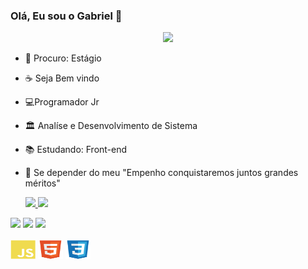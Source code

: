 ### Olá, Eu sou o Gabriel 💼

 <p align="center">
  <img src="https://github.com/thompsonemerson/thompsonemerson/raw/master/cover-thompson.png" />
</p>


- 🔎 Procuro: Estágio 
- ☕ Seja Bem vindo  
- 💻Programador Jr 
- 🏛 Analíse e Desenvolvimento de Sistema
- 📚 Estudando: Front-end
- 🎯 Se depender do meu "Empenho conquistaremos juntos grandes méritos"

  
  <div>
  <a href="https://github.com/ogbrmenezes">
  <img height="180em" src="https://github-readme-stats.vercel.app/api?username=ogbrmenezes&show_icons=true&theme=algolia&include_all_commits=true&count_private=true"/>
  <img height="135em" src="https://github-readme-stats.vercel.app/api/top-langs/?username=ogbrmenezes&layout=compact&langs_count=7&theme=algolia"/>
</div>
  
  
<div> 
  <a href="https://instagram.com/ogbrmenezes" target="_blank"><img src="https://img.shields.io/badge/-Instagram-%23E4405F?style=for-the-badge&logo=instagram&logoColor=white" target="_blank"></a>
  <a href = "ogabrieldemenezes@gmail.com"><img src="https://img.shields.io/badge/-Gmail-%23333?style=for-the-badge&logo=gmail&logoColor=white" target="_blank"></a>
  <a href="https://www.linkedin.com/in/ogabrielmenezes-45875016a" target="_blank"><img src="https://img.shields.io/badge/-LinkedIn-%230077B5?style=for-the-badge&logo=linkedin&logoColor=white" target="_blank"></a> 
 
</div>
  
  
  
  <div style="display: inline_block"><br>
  <img align="center" alt="ogbrmenezes" height="30" width="40" src="https://raw.githubusercontent.com/devicons/devicon/master/icons/javascript/javascript-plain.svg">
  <img align="center" alt="ogbrmenezes-HTML" height="30" width="40" src="https://raw.githubusercontent.com/devicons/devicon/master/icons/html5/html5-original.svg">
  <img align="center" alt="ogbrmenezes-CSS" height="30" width="40" src="https://raw.githubusercontent.com/devicons/devicon/master/icons/css3/css3-original.svg">

</div>
 
  



 
  
<!--
**ogbrmenezes/ogbrmenezes** is a ✨ _special_ ✨ repository because its `README.md` (this file) appears on your GitHub profile.

Here are some ideas to get you started:

- 🔎 Procurando Estágio ...
- ☕ Seja Bem vindo  ...
- 💻Programador Jr ...
- 🏛 Analise e Desenvolvimento de Sistema...
- 📚 Estudando: Front-end
- 🎯 Se depender do meu empenho conquisteremos juntos grandes conquistas
-->
